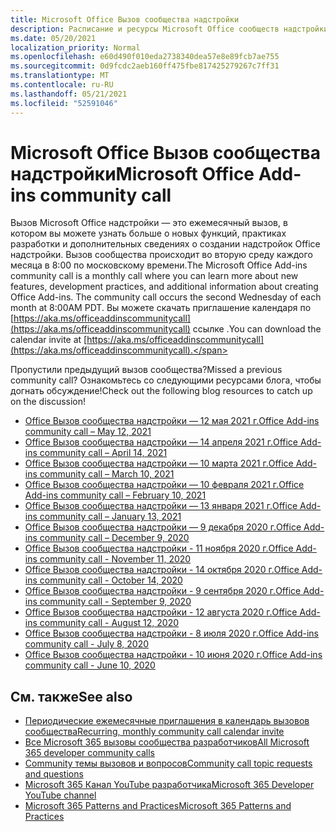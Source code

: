 ```yaml
---
title: Microsoft Office Вызов сообщества надстройки
description: Расписание и ресурсы Microsoft Office сообществ надстройки
ms.date: 05/20/2021
localization_priority: Normal
ms.openlocfilehash: e60d490f010eda2738340dea57e8e89fcb7ae755
ms.sourcegitcommit: 0d9fcdc2aeb160ff475fbe817425279267c7ff31
ms.translationtype: MT
ms.contentlocale: ru-RU
ms.lasthandoff: 05/21/2021
ms.locfileid: "52591046"
---
```

# <a name="microsoft-office-add-ins-community-call"></a><span data-ttu-id="919ea-103">Microsoft Office Вызов сообщества надстройки</span><span class="sxs-lookup"><span data-stu-id="919ea-103">Microsoft Office Add-ins community call</span></span>

<span data-ttu-id="919ea-104">Вызов Microsoft Office надстройки — это ежемесячный вызов, в котором вы можете узнать больше о новых функций, практиках разработки и дополнительных сведениях о создании надстройок Office надстройки. Вызов сообщества происходит во вторую среду каждого месяца в 8:00 по московскому времени.</span><span class="sxs-lookup"><span data-stu-id="919ea-104">The Microsoft Office Add-ins community call is a monthly call where you can learn more about new features, development practices, and additional information about creating Office Add-ins. The community call occurs the second Wednesday of each month at 8:00AM PDT.</span></span> <span data-ttu-id="919ea-105">Вы можете скачать приглашение календаря по [https://aka.ms/officeaddinscommunitycall](https://aka.ms/officeaddinscommunitycall) ссылке .</span><span class="sxs-lookup"><span data-stu-id="919ea-105">You can download the calendar invite at [https://aka.ms/officeaddinscommunitycall](https://aka.ms/officeaddinscommunitycall).</span></span>

<span data-ttu-id="919ea-106">Пропустили предыдущий вызов сообщества?</span><span class="sxs-lookup"><span data-stu-id="919ea-106">Missed a previous community call?</span></span> <span data-ttu-id="919ea-107">Ознакомьтесь со следующими ресурсами блога, чтобы догнать обсуждение!</span><span class="sxs-lookup"><span data-stu-id="919ea-107">Check out the following blog resources to catch up on the discussion!</span></span>
- [<span data-ttu-id="919ea-108">Office Вызов сообщества надстройки — 12 мая 2021 г.</span><span class="sxs-lookup"><span data-stu-id="919ea-108">Office Add-ins community call – May 12, 2021</span></span>](https://techcommunity.microsoft.com/t5/microsoft-365-pnp-blog/office-add-ins-community-call-may-2021/ba-p/2369804)
- [<span data-ttu-id="919ea-109">Office Вызов сообщества надстройки — 14 апреля 2021 г.</span><span class="sxs-lookup"><span data-stu-id="919ea-109">Office Add-ins community call – April 14, 2021</span></span>](https://techcommunity.microsoft.com/t5/microsoft-365-pnp-blog/office-add-ins-community-call-april-14-2021/ba-p/2318886)
- [<span data-ttu-id="919ea-110">Office Вызов сообщества надстройки — 10 марта 2021 г.</span><span class="sxs-lookup"><span data-stu-id="919ea-110">Office Add-ins community call – March 10, 2021</span></span>](https://techcommunity.microsoft.com/t5/microsoft-365-pnp-blog/office-add-ins-community-call-march-10-2021/ba-p/2205369)
- [<span data-ttu-id="919ea-111">Office Вызов сообщества надстройки — 10 февраля 2021 г.</span><span class="sxs-lookup"><span data-stu-id="919ea-111">Office Add-ins community call – February 10, 2021</span></span>](https://developer.microsoft.com/en-us/office/blogs/office-add-ins-community-call-february-10-2021/)
- [<span data-ttu-id="919ea-112">Office Вызов сообщества надстройки — 13 января 2021 г.</span><span class="sxs-lookup"><span data-stu-id="919ea-112">Office Add-ins community call – January 13, 2021</span></span>](https://developer.microsoft.com/en-us/office/blogs/office-add-ins-community-call-january-13-2021%e2%80%af/)
- [<span data-ttu-id="919ea-113">Office Вызов сообщества надстройки — 9 декабря 2020 г.</span><span class="sxs-lookup"><span data-stu-id="919ea-113">Office Add-ins community call – December 9, 2020</span></span>](https://developer.microsoft.com/en-us/microsoft-365/blogs/office-add-ins-community-call-december-9-2020/)
- [<span data-ttu-id="919ea-114">Office Вызов сообщества надстройки - 11 ноября 2020 г.</span><span class="sxs-lookup"><span data-stu-id="919ea-114">Office Add-ins community call - November 11, 2020</span></span>](https://developer.microsoft.com/office/blogs/office-add-ins-community-call-november-11-2020/)
- [<span data-ttu-id="919ea-115">Office Вызов сообщества надстройки - 14 октября 2020 г.</span><span class="sxs-lookup"><span data-stu-id="919ea-115">Office Add-ins community call - October 14, 2020</span></span>](https://developer.microsoft.com/office/blogs/office-add-ins-community-call-october-14-2020%E2%80%AF/)
- [<span data-ttu-id="919ea-116">Office Вызов сообщества надстройки - 9 сентября 2020 г.</span><span class="sxs-lookup"><span data-stu-id="919ea-116">Office Add-ins community call - September 9, 2020</span></span>](https://developer.microsoft.com/office/blogs/office-add-ins-community-call-september-9-2020/)
- [<span data-ttu-id="919ea-117">Office Вызов сообщества надстройки - 12 августа 2020 г.</span><span class="sxs-lookup"><span data-stu-id="919ea-117">Office Add-ins community call - August 12, 2020</span></span>](https://developer.microsoft.com/office/blogs/office-add-ins-community-call-august-12-2020%E2%80%AF/)
- [<span data-ttu-id="919ea-118">Office Вызов сообщества надстройки - 8 июля 2020 г.</span><span class="sxs-lookup"><span data-stu-id="919ea-118">Office Add-ins community call - July 8, 2020</span></span>](https://developer.microsoft.com/office/blogs/office-add-ins-community-call-july-8-2020/)
- [<span data-ttu-id="919ea-119">Office Вызов сообщества надстройки - 10 июня 2020 г.</span><span class="sxs-lookup"><span data-stu-id="919ea-119">Office Add-ins community call - June 10, 2020</span></span>](https://developer.microsoft.com/office/blogs/office-add-ins-community-call-june-10-2020/)

## <a name="see-also"></a><span data-ttu-id="919ea-120">См. также</span><span class="sxs-lookup"><span data-stu-id="919ea-120">See also</span></span>

- [<span data-ttu-id="919ea-121">Периодические ежемесячные приглашения в календарь вызовов сообщества</span><span class="sxs-lookup"><span data-stu-id="919ea-121">Recurring, monthly community call calendar invite</span></span>](https://aka.ms/officeaddinscommunitycall)
- [<span data-ttu-id="919ea-122">Все Microsoft 365 вызовы сообщества разработчиков</span><span class="sxs-lookup"><span data-stu-id="919ea-122">All Microsoft 365 developer community calls</span></span>](https://aka.ms/M365DevCalls)
- [<span data-ttu-id="919ea-123">Community темы вызовов и вопросов</span><span class="sxs-lookup"><span data-stu-id="919ea-123">Community call topic requests and questions</span></span>](https://aka.ms/officeaddinsform)
- [<span data-ttu-id="919ea-124">Microsoft 365 Канал YouTube разработчика</span><span class="sxs-lookup"><span data-stu-id="919ea-124">Microsoft 365 Developer YouTube channel</span></span>](https://aka.ms/OfficeDevYouTube)
- [<span data-ttu-id="919ea-125">Microsoft 365 Patterns and Practices</span><span class="sxs-lookup"><span data-stu-id="919ea-125">Microsoft 365 Patterns and Practices</span></span>](https://aka.ms/M365PnP)
